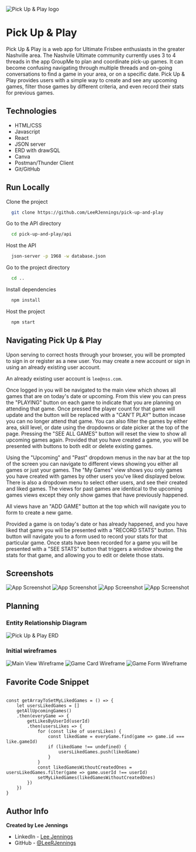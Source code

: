 ![Pick Up & Play logo](/public/images/PickUpAndPlay.png)

# Pick Up & Play

Pick Up & Play is a web app for Ultimate Frisbee enthusiasts in the greater Nashville area. The Nashvile Ultimate community currently uses 3 to 4 threads in the app GroupMe to plan and coordinate pick-up games. It can become confusing navigating through multiple threads and on-going conversations to find a game in your area, or on a specific date. Pick Up & Play provides users with a simple way to create and see any upcoming games, filter those games by different criteria, and even record their stats for previous games.

## Technologies
- HTML/CSS
- Javascript
- React
- JSON server
- ERD with drawSQL
- Canva
- Postman/Thunder Client
- Git/GitHub

## Run Locally

Clone the project

```bash
  git clone https://github.com/LeeRJennings/pick-up-and-play
```

Go to the API directory

```bash
  cd pick-up-and-play/api
```
Host the API

```bash
  json-server -p 1968 -w database.json
```
Go to the project directory

```bash
  cd ..
```

Install dependencies

```bash
  npm install
```

Host the project

```bash
  npm start
```

## Navigating Pick Up & Play

Upon serving to correct hosts through your browser, you will be prompted to sign in or register as a new user. You may create a new account or sign in using an already existing user account. 

An already existing user account is `lee@nss.com`.

Once logged in you will be navigated to the main view which shows all games that are on today's date or upcoming. From this view you can press the "PLAYING" button on each game to indicate that you are planning on attending that game. Once pressed the player count for that game will update and the button will be replaced with a "CAN'T PLAY" button incase you can no longer attend that game. You can also filter the games by either area, skill level, or date using the dropdowns or date picker at the top of the page. Pressing the "SEE ALL GAMES" button will reset the view to show all upcoming games again. Provided that you have created a game, you will be presented with buttons to both edit or delete existing games.

Using the "Upcoming" and "Past" dropdown menus in the nav bar at the top of the screen you can navigate to different views showing you either all games or just your games. The "My Games" view shows you only games you have created with games by other users you've liked displayed below. There is also a dropdown menu to select other users, and see their created and liked games.  The views for past games are identical to the upcoming games views except they only show games that have previously happened.

All views have an "ADD GAME" button at the top which will navigate you to form to create a new game.

Provided a game is on today's date or has already happened, and you have liked that game you will be presented with a "RECORD STATS" button. This button will navigate you to a form used to record your stats for that particular game. Once stats have been recorded for a game you will be presented with a "SEE STATS" button that triggers a window showing the stats for that game, and allowing you to edit or delete those stats.

## Screenshots

![App Screenshot](/public/images/readme1.png)
![App Screenshot](/public/images/readme2.png)
![App Screenshot](/public/images/readme3.png)
![App Screenshot](/public/images/readme4.png)

## Planning

### Entity Relationship Diagram

![Pick Up & Play ERD ](/public/images/erd.png)

### Initial wireframes

![Main View Wireframe](/public/images/MainView.jpg)
![Game Card Wireframe](/public/images/GameCard.jpg)
![Game Form Wireframe](/public/images/updated-game-form.jpg)

## Favorite Code Snippet

```

const getArrayToSetMyLikedGames = () => {
    let usersLikedGames = []
    getAllUpcomingGames()
    .then(everyGame => {
        getLikesByUserId(userId)
        .then(usersLikes => {
            for (const like of usersLikes) {
                const likedGame = everyGame.find(game => game.id === like.gameId)
                if (likedGame !== undefined) {
                    usersLikedGames.push(likedGame)
                }
            }
            const likedGamesWithoutCreatedOnes = usersLikedGames.filter(game => game.userId !== userId)
            setMyLikedGames(likedGamesWithoutCreatedOnes)
        })
    })
}
```
## Author Info
**Created by Lee Jennings**

- LinkedIn - [Lee Jennings](https://www.linkedin.com/in/leejennings/)
- GitHub - [@LeeRJennings](https://github.com/LeeRJennings)
